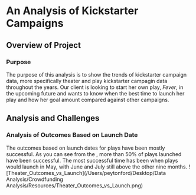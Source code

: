 # An Analysis of Kickstarter Campaigns
## Overview of Project
### Purpose
The purpose of this analysis is to show the trends of kickstarter campaign data, more specifically theater and play kickstarter campagin data throughout the years. Our client is looking to start her own play, *Fever*, in the upcoming future and wants to know when the best time to launch her play and how her goal amount compared against other campaigns. 
## Analysis and Challenges
### Analysis of Outcomes Based on Launch Date
The outcomes based on launch dates for plays have been mostly successful. As you can see from the , more than 50% of plays launched have been successful. The most successful time has been when plays would launch in May, with June and July still above the other nine months. 
![Theater_Outcomes_vs_Launch](/Users/peytonford/Desktop/Data Analysis/Crowdfunding Analysis/Resources/Theater_Outcomes_vs_Launch.png)
